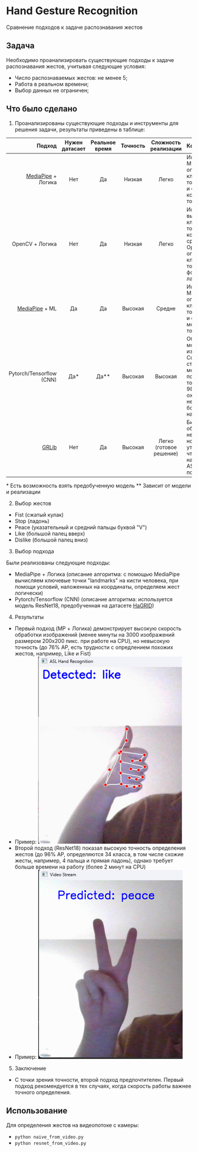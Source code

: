 # Hand Gesture Recognition
 Сравнение подходов к задаче распознавания жестов

## Задача
Необходимо проанализировать существующие подходы к задаче распознавания жестов, учитывая следующие условия:
- Число распознаваемых жестов: не менее 5;
- Работа в реальном времени;
- Выбор данных не ограничен;

## Что было сделано

1. Проанализированы существующие подходы и инструменты для решения задачи, результаты приведены в таблице:

| Подход | Нужен датасает | Реальное время | Точность | Сложность реализации | Комментарий |
|------: | :--------------: | :--------------: | :--------------: | :--------------: | :------- |
| [MediaPipe](https://github.com/google-ai-edge/mediapipe/blob/master/mediapipe/python/solutions/hands.py) + Логика | Нет | Да | Низкая | Легко | Используем MP для определения ключевых точек на руках и оперируем координатами точек |
| OpenCV + Логика | Нет | Да | Низкая | Легко | Используем выделение ключевых точек и контуров средствами OpenCV, оперируем ключевыми точками и формой ладони |
| [MediaPipe](https://github.com/google-ai-edge/mediapipe/blob/master/mediapipe/python/solutions/hands.py) + ML | Да | Да | Высокая | Средне | Используем MP для определения ключевых точек на руках и обучаем модель по точкам |
| Pytorch/Tensorflow (CNN) | Да* | Да** | Высокая | Высокая | Обучаем модель на изображениях. Согласно статьям, можно получить точность до 98% AP, ожнако необходим большой набор данных |
| [GRLib](https://github.com/mikhail-vlasenko/grlib) | Нет | Да | Высокая | Легко (готовое решение) | Библиотека не обновлялась несколько лет, но авторы утверждают, что точность на датасетах ASL и HaGRID порядка CNN |

\* Есть возможность взять предобученную модель
\** Зависит от модели и реализации

2. Выбор жестов

- Fist (сжатый кулак)
- Stop (ладонь)
- Peace (указательный и средний пальцы буквой "V")
- Like (большой палец вверх)
- Dislike (большой палец вниз)

3. Выбор подхода

Были реализованы следующие подходы:
- MediaPipe + Логика (описание алгоритма: с помощью MediaPipe вычисляем ключевые точки "landmarks" на кисти человека, при помощи условий, наложенных на координаты, определяем жест логически)
- Pytorch/Tensorflow (CNN) (описание алгоритма: используется модель ResNet18, предобученная на датасете [HaGRID](https://github.com/hukenovs/hagrid))

4. Результаты

- Первый подход (MP + Логика) демонстрирует высокую скорость обработки изображений (менее минуты на 3000 изображений размером 200x200 пикс. при работе на CPU), но невысокую точность (до 76% AP, есть трудности с опредлением похожих жестов, например, Like и Fist)
- Пример: ![alt text](results/naive/2.png) 
- Второй подход (ResNet18) показал высокую точность определения жестов (до 96% AP, определяются 34 класса, в том числе схожие жесты, например, 4 пальца и прямая ладонь), однако требует больше времени на работу (более 2 минут на CPU)
- Пример: ![alt text](results/resnet18/1.png)

5. Заключение
- С точки зрения точности, второй подход предпочтителен. Первый подход рекомендуется в тех случаях, когда скорость работы важнее точного определения.

## Использование

Для определения жестов на видеопотоке с камеры:
- ``` python naive_from_video.py ```
- ``` python resnet_from_video.py ```

